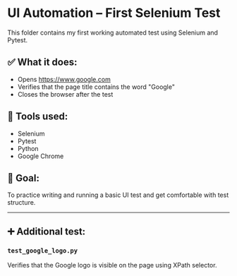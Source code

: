 # UI Automation – First Selenium Test

This folder contains my first working automated test using Selenium and Pytest.

## ✅ What it does:
- Opens https://www.google.com
- Verifies that the page title contains the word "Google"
- Closes the browser after the test

## 🔧 Tools used:
- Selenium
- Pytest
- Python
- Google Chrome

## 🎯 Goal:
To practice writing and running a basic UI test and get comfortable with test structure.

---

## ➕ Additional test:
### `test_google_logo.py`
Verifies that the Google logo is visible on the page using XPath selector.

